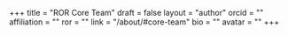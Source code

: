 +++ 
title = "ROR Core Team" 
draft = false
layout = "author"
orcid =  ""
affiliation = ""
ror = ""
link = "/about/#core-team"
bio = ""
avatar = ""
+++ 